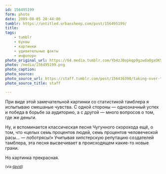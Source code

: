 ```yaml
---
id: 156495199
form: photo
date: 2009-08-05 20:44:00
tumblr: https://untitled.urbansheep.com/post/156495199/
title:
tags:
    - tumblr
    - буквы
    - картинки
    - удивительные факты
    - инфопорн
photo_original_url: https://64.media.tumblr.com/Yb4zJBopkqp9gzwda0gxOKSPo1_500.png
photo: /media/156495199.png
photo_caption: 
photo_source:
photo_source_url: https://staff.tumblr.com/post/156436390/taking-over-the-world
photo_source_title: staff

---
```


<p>При виде этой замечательной картинки со статистикой тамблера я испытываю смешаные чувства. С одной стороны — однозначный успех и победа в борьбе за аудиторию, а с другой — много вопросов о том, где же деньги.</p>

<p>Ну, и вспоминается классическая песня Чугунного скорохода ещё, о том, что «целых семь процентов людей, семь процентов человеческой расы… — лоботрясы!» Учитывая хипстерскую репутацию создателей тамблера, эта песня высвечивает в происходящем какие-то новые грани.</p>

<p>Но картинка прекрасная.</p>

<p><small>(via <a href="http://www.davidslog.com/156437866/taking-over-the-world">david</a>)</small></p>
